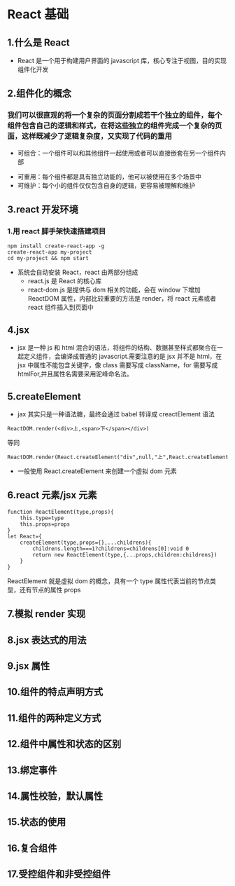 # React 基础

## 1.什么是 React

* React 是一个用于构建用户界面的 javascript 库，核心专注于视图，目的实现组件化开发

## 2.组件化的概念

### 我们可以很直观的将一个复杂的页面分割成若干个独立的组件，每个组件包含自己的逻辑和样式，在将这些独立的组件完成一个复杂的页面，这样既减少了逻辑复杂度，又实现了代码的重用

* 可组合：一个组件可以和其他组件一起使用或者可以直接嵌套在另一个组件内部

- 可重用：每个组件都是具有独立功能的，他可以被使用在多个场景中
- 可维护：每个小的组件仅仅包含自身的逻辑，更容易被理解和维护

## 3.react 开发环境

### 1.用 react 脚手架快速搭建项目

```
npm install create-react-app -g
create-react-app my-project
cd my-project && npm start
```

* 系统会自动安装 React，react 由两部分组成
  * react.js 是 React 的核心库
  * react-dom.js 是提供与 dom 相关的功能，会在 window 下增加 ReactDOM 属性，内部比较重要的方法是 render，将 react 元素或者 react 组件插入到页面中

## 4.jsx

* jsx 是一种 js 和 html 混合的语法，将组件的结构、数据甚至样式都聚合在一起定义组件，会编译成普通的 javascript.需要注意的是 jsx 并不是 html，在 jsx 中属性不能包含关键字，像 class 需要写成 className，for 需要写成 htmlFor,并且属性名需要采用驼峰命名法。

## 5.createElement

* jax 其实只是一种语法糖，最终会通过 babel 转译成 creactElement 语法

```
ReactDOM.render(<div>上,<span>下</span></div>)
```

等同

```
ReactDOM.render(React.createElement("div",null,"上",React.createElement("span",null,"下")))
```

* 一般使用 React.createElement 来创建一个虚拟 dom 元素

## 6.react 元素/jsx 元素

```
function ReactElement(type,props){
    this.type=type
    this.props=props
}
let React={
    createElement(type,props={},...childrens){
        childrens.length===1?childrens=childrens[0]:void 0
        return new ReactElement(type,{...props,children:childrens})
    }
}
```

ReactElement 就是虚拟 dom 的概念，具有一个 type 属性代表当前的节点类型，还有节点的属性 props

## 7.模拟 render 实现

## 8.jsx 表达式的用法

## 9.jsx 属性

## 10.组件的特点声明方式

## 11.组件的两种定义方式

## 12.组件中属性和状态的区别

## 13.绑定事件

## 14.属性校验，默认属性

## 15.状态的使用

## 16.复合组件

## 17.受控组件和非受控组件

